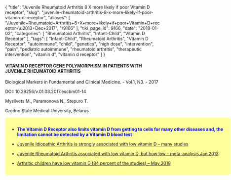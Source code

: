 {
    "title": "Juvenile Rheumatoid Arthritis 8 X more likely if poor Vitamin D receptor",
    "slug": "juvenile-rheumatoid-arthritis-8-x-more-likely-if-poor-vitamin-d-receptor",
    "aliases": [
        "/Juvenile+Rheumatoid+Arthritis+8+X+more+likely+if+poor+Vitamin+D+receptor+\u2013+Dec+2017",
        "/9166"
    ],
    "tiki_page_id": 9166,
    "date": "2018-01-02",
    "categories": [
        "Rheumatoid Arthritis",
        "Infant-Child",
        "Vitamin D Receptor"
    ],
    "tags": [
        "Infant-Child",
        "Rheumatoid Arthritis",
        "Vitamin D Receptor",
        "autoimmune",
        "child",
        "genetics",
        "high dose",
        "intervention",
        "pain",
        "pediatric autoimmune",
        "rheumatoid arthritis",
        "therapeutic intervention",
        "vitamin d",
        "vitamin d receptor"
    ]
}


#### VITAMIN D RECEPTOR GENE POLYMORPHISM IN PATIENTS WITH JUVENILE RHEUMATOID ARTHRITIS

Biological Markers in Fundamental and Clinical Medicine. - Vol.1, N3. - 2017

DOI: 10.29256/v.01.03.2017.escbm01-14

Myslivets M., Paramonova N., Stepuro T.

Grodno State Medical University, Belarus

<div class="border" style="background-color:#FF9;padding:15px;margin:10px 0;border-radius:5px;width:700px">

*  **<span style="color:#00F;">The Vitamin D Receptor also limits vitamin D from  getting to cells for many other diseases and, the limitation cannot be detected by a Vitamin D blood test</span>** 

* [Juvenile Idiopathic Arthritis is strongly associated with low vitamin D – many studies](/posts/juvenile-idiopathic-arthritis-is-strongly-associated-with-low-vitamin-d-many-studies)

* [Juvenile Rheumatoid Arthritis associated with low vitamin D, but how low – meta-analysis Jan 2013](/posts/juvenile-rheumatoid-arthritis-associated-with-low-vitamin-d-but-how-low-meta-analysis)

* [Arthritic children have low vitamin D (84 percent of the studies) – May 2018](/posts/arthritic-children-have-low-vitamin-d-84-percent-of-the-studies)